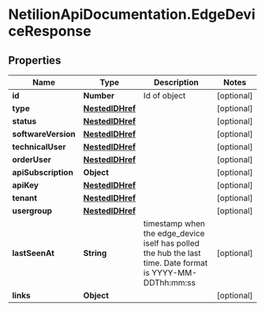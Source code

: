 # NetilionApiDocumentation.EdgeDeviceResponse

## Properties
Name | Type | Description | Notes
------------ | ------------- | ------------- | -------------
**id** | **Number** | Id of object | [optional] 
**type** | [**NestedIDHref**](NestedIDHref.md) |  | [optional] 
**status** | [**NestedIDHref**](NestedIDHref.md) |  | [optional] 
**softwareVersion** | [**NestedIDHref**](NestedIDHref.md) |  | [optional] 
**technicalUser** | [**NestedIDHref**](NestedIDHref.md) |  | [optional] 
**orderUser** | [**NestedIDHref**](NestedIDHref.md) |  | [optional] 
**apiSubscription** | **Object** |  | [optional] 
**apiKey** | [**NestedIDHref**](NestedIDHref.md) |  | [optional] 
**tenant** | [**NestedIDHref**](NestedIDHref.md) |  | [optional] 
**usergroup** | [**NestedIDHref**](NestedIDHref.md) |  | [optional] 
**lastSeenAt** | **String** | timestamp when the edge_device iself has polled the hub the last time. Date format is YYYY-MM-DDThh:mm:ss | [optional] 
**links** | **Object** |  | [optional] 
